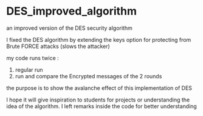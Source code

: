 # DES_improved_algorithm
an improved version of the DES security algorithm

I fixed the DES algorithm by extending the keys option for protecting from Brute FORCE attacks (slows the attacker)

my code runs twice :
1. regular run
2. run and compare the Encrypted messages of the 2 rounds

the purpose is to show the  avalanche effect of this implementation
of DES 

I hope it will give inspiration to students for projects or understanding the idea of the algorithm.
I left remarks inside the code for better understanding 
